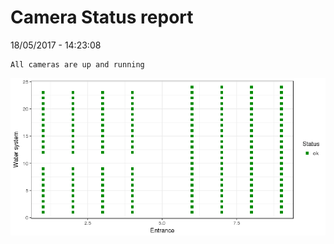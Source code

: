 Camera Status report
================
18/05/2017 - 14:23:08

    All cameras are up and running

![](camreport_files/figure-markdown_github/unnamed-chunk-2-1.png)
